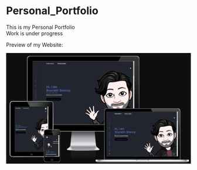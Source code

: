 # Personal_Portfolio
<p>This is my Personal Portfolio<br>
Work is under progress<br></p>
<p> Preview of my Website: </p>
<img src="Screenshot 2023-03-04 200216.png" width="600px">
